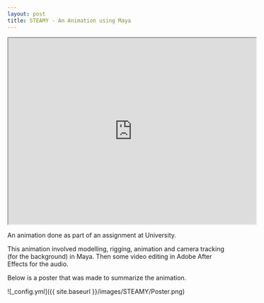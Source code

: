 ```yaml
---
layout: post
title: STEAMY - An Animation using Maya
---
```


<iframe width="560" height="420" src="http://www.youtube.com/embed/HHDJMpt57ac"></iframe>

An animation done as part of an assignment at University.

This animation involved modelling, rigging, animation and camera tracking (for the background) in Maya. 
Then some video editing in Adobe After Effects for the audio.

Below is a poster that was made to summarize the animation.

![_config.yml]({{ site.baseurl }}/images/STEAMY/Poster.png)

